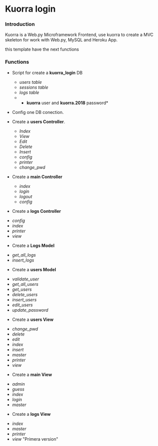 # Kuorra login

### Introduction

Kuorra is a Web.py Microframework Frontend, use kuorra to create a MVC skeleton for work with Web.py, MySQL and Heroku App.

this template have the next functions

### Functions

+ Script for create a **kuorra_login** DB
  - *users table*
  - *sessions table*
  - *logs table*
  - * **kuorra** user and **kuorra.2018** password*

+ Config one DB conection.

+ Create a **users Controller**.

  - *Index*
  - *View*
  - *Edit*
  - *Delete*
  - *Insert*
  - *config*
  - *printer*
  - *change_pwd*

+ Create a **main Controller**

  - *index*
  - *login*
  - *logout*
  - *config*

+ Create a **logs Controller**
 - *config*
 - *index*
 - *printer*
 - *view*

+ Create a **Logs Model**
 - *get_all_logs*
 - *insert_logs*

+ Create a **users Model**
 - *validate_user*
 - *get_all_users*
 - *get_users*
 - *delete_users*
 - *insert_users*
 - *edit_users*
 - *update_password*

+ Create a **users View**
 - *change_pwd*
 - *delete*
 - *edit*
 - *index*
 - *insert*
 - *master*
 - *printer*
 - *view*

+ Create a **main View**
 - *admin*
 - *guess*
 - *index*
 - *login*
 - *master*

+ Create a **logs View**
 - *index*
 - *master*
 - *printer*
 - *view*
"Primera version" 
